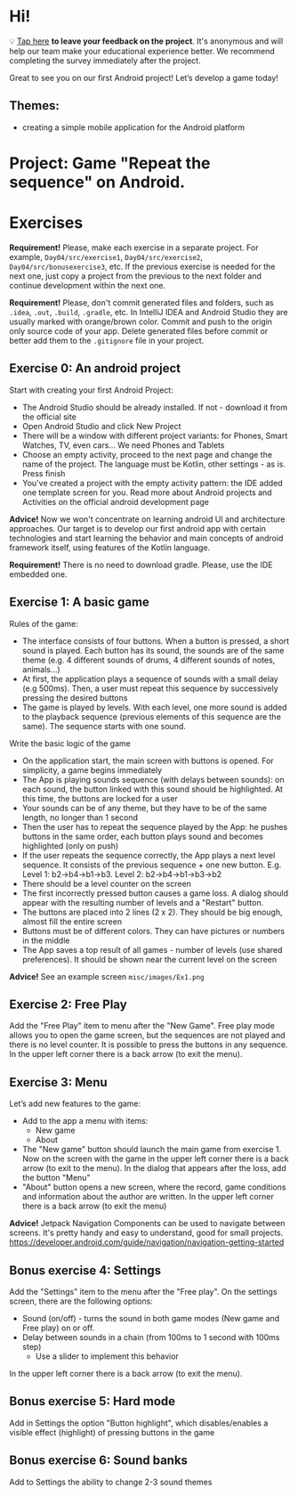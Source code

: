 # Hi!  

💡 [Tap here](https://new.oprosso.net/p/4cb31ec3f47a4596bc758ea1861fb624) **to leave your feedback on the project**. It's anonymous and will help our team make your educational experience better. We recommend completing the survey immediately after the project.

Great to see you on our first Android project! Let’s develop a game today!

## Themes:
- creating a simple mobile application for the Android platform

# Project: Game "Repeat the sequence" on Android.

# Exercises

**Requirement!** Please, make each exercise in a separate project. For example, `Day04/src/exercise1`, `Day04/src/exercise2`, `Day04/src/bonusexercise3`, etc. If the previous exercise is needed for the next one, just copy a project from the previous to the next folder and continue development within the next one.

**Requirement!** Please, don't commit generated files and folders, such as `.idea`, `.out`, `.build`, `.gradle`, etc. In IntelliJ IDEA and Android Studio they are usually marked with orange/brown color. Commit and push to the origin only source code of your app. Delete generated files before commit or better add them to the `.gitignore` file in your project.

## Exercise 0: An android project
Start with creating your first Android Project:
- The Android Studio should be already installed. If not - download it from the official site
- Open Android Studio and click New Project
- There will be a window with different project variants: for Phones, Smart Watches, TV, even cars... We need Phones and Tablets
- Choose an empty activity, proceed to the next page and change the name of the project. The language must be Kotlin, other settings - as is. Press finish
- You've created a project with the empty activity pattern: the IDE added one template screen for you. Read more about Android projects and Activities on the official android development page

**Advice!** Now we won't concentrate on learning android UI and architecture approaches. Our target is to develop our first android app with certain technologies and start learning the behavior and main concepts of android framework itself, using features of the Kotlin language.

**Requirement!** There is no need to download gradle. Please, use the IDE embedded one.

## Exercise 1: A basic game

Rules of the game:
- The interface consists of four buttons. When a button is pressed, a short sound is played. Each button has its sound, the sounds are of the same theme (e.g. 4 different sounds of drums, 4 different sounds of notes, animals...)
- At first, the application plays a sequence of sounds with a small delay (e.g 500ms). Then, a user must repeat this sequence by successively pressing the desired buttons
- The game is played by levels. With each level, one more sound is added to the playback sequence (previous elements of this sequence are the same). The sequence starts with one sound.

Write the basic logic of the game
- On the application start, the main screen with buttons is opened. For simplicity, a game begins immediately
- The App is playing sounds sequence (with delays between sounds): on each sound, the button linked with this sound should be highlighted. At this time, the buttons are locked for a user
- Your sounds can be of any theme, but they have to be of the same length, no longer than 1 second
- Then the user has to repeat the sequence played by the App: he pushes buttons in the same order, each button plays sound and becomes highlighted (only on push)
- If the user repeats the sequence correctly, the App plays a next level sequence. It consists of the previous sequence + one new button. E.g. Level 1: b2->b4->b1->b3. Level 2: b2->b4->b1->b3->b2 
- There should be a level counter on the screen
- The first incorrectly pressed button causes a game loss. A dialog should appear with the resulting number of levels and a "Restart" button.
- The buttons are placed into 2 lines (2 x 2). They should be big enough, almost fill the entire screen
- Buttons must be of different colors. They can have pictures or numbers in the middle
- The App saves a top result of all games - number of levels (use shared preferences). It should be shown near the current level on the screen

**Advice!** See an example screen `misc/images/Ex1.png`

## Exercise 2: Free Play
Add the "Free Play" item to menu after the "New Game". Free play mode allows you to open the game screen, but the sequences are not played and there is no level counter. It is possible to press the buttons in any sequence. In the upper left corner there is a back arrow (to exit the menu).

## Exercise 3: Menu
Let’s add new features to the game:
- Add to the app a menu with items:
  - New game
  - About
- The "New game" button should launch the main game from exercise 1. Now on the screen with the game in the upper left corner there is a back arrow (to exit to the menu). In the dialog that appears after the loss, add the button "Menu"
- "About" button opens a new screen, where the record, game conditions and information about the author are written. In the upper left corner there is a back arrow (to exit the menu)

**Advice!** Jetpack Navigation Components can be used to navigate between screens. It's pretty handy and easy to understand, good for small projects. https://developer.android.com/guide/navigation/navigation-getting-started

## Bonus exercise 4: Settings
Add the "Settings" item to the menu after the "Free play". On the settings screen, there are the following options:
  - Sound (on/off) - turns the sound in both game modes (New game and Free play) on or off.
  - Delay between sounds in a chain (from 100ms to 1 second with 100ms step)
    - Use a slider to implement this behavior  

In the upper left corner there is a back arrow (to exit the menu).

## Bonus exercise 5: Hard mode
Add in Settings the option "Button highlight", which disables/enables a visible effect (highlight) of pressing buttons in the game

## Bonus exercise 6: Sound banks
Add to Settings the ability to change 2-3 sound themes
